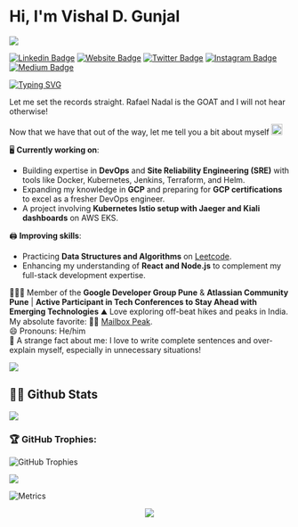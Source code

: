 # Hi, I'm Vishal D. Gunjal
![](https://komarev.com/ghpvc/?username=vishalgunjalswe)

[![Linkedin Badge](https://img.shields.io/badge/-LinkedIn-0e76a8?style=flat-square&logo=Linkedin&logoColor=white)](https://linkedin.com/in/vishal-gunjal-)
[![Website Badge](https://img.shields.io/badge/Website-3b5998?style=flat-square&logo=google-chrome&logoColor=white)](https://vishalgunjalswe.vercel.app/)
[![Twitter Badge](https://img.shields.io/badge/-Twitter-00acee?style=flat-square&logo=Twitter&logoColor=white)](https://twitter.com/Gunjalspeacks)
[![Instagram Badge](https://img.shields.io/badge/-Instagram-e4405f?style=flat-square&logo=Instagram&logoColor=white)](https://instagram.com/vishhalgunjalpatil/)
[![Medium Badge](https://img.shields.io/badge/Medium-12100E?style=flat-square&logo=Medium&logoColor=white)](https://medium.com/@vishalgunjalswe)

[![Typing SVG](https://readme-typing-svg.herokuapp.com?font=comfortaa&color=%23F77B93&size=25&height=40&lines=Nice+to+e-meet+you!;I'm+a+Software+Engineer;DevOps/SRE+Enthusiast;and+a+homemade+chef%3F)](https://git.io/typing-svg)

Let me set the records straight. Rafael Nadal is the GOAT and I will not hear otherwise! 

<!-- markdownlint-disable MD033 -->
<!-- <-- <a href="https://app.daily.dev/vishalgunjal0287"><img src="https://github.com/edorado93/edorado93/blob/main/devcard.svg" width="200" align="right" alt="Sachin Malhotra's Dev Card"/></a> -->
<!-- markdownlint-enable MD033 -->

Now that we have that out of the way, let me tell you a bit about myself <img src="https://emojis.slackmojis.com/emojis/images/1520808873/3643/cool-doge.gif?1520808873" width="20" />

🖥️ **Currently working on**:  
- Building expertise in **DevOps** and **Site Reliability Engineering (SRE)** with tools like Docker, Kubernetes, Jenkins, Terraform, and Helm.
- Expanding my knowledge in **GCP** and preparing for **GCP certifications** to excel as a fresher DevOps engineer.  
- A project involving **Kubernetes Istio setup with Jaeger and Kiali dashboards** on AWS EKS.

🖨️ **Improving skills**:  
- Practicing **Data Structures and Algorithms** on <a href="https://www.leetcode.com">Leetcode</a>.  
- Enhancing my understanding of **React and Node.js** to complement my full-stack development expertise.

👨🏻‍💻 Member of the **Google Developer Group Pune** & **Atlassian Community Pune** | **Active Participant in Tech Conferences to Stay Ahead with Emerging Technologies**
⛰️ Love exploring off-beat hikes and peaks in India. My absolute favorite: 🥁🥁 <a href="https://www.wta.org/go-hiking/hikes/mailbox-peak">Mailbox Peak</a>.  
😄 Pronouns: He/him  
🤯 A strange fact about me: I love to write complete sentences and over-explain myself, especially in unnecessary situations!  

<p align="left">
  <img src="https://quotes-github-readme.vercel.app/api?type=horizontal&theme=light)](https://github.com/piyushsuthar/github-readme-quotes" />
</p>

## 👨‍💻 Github Stats

<img align="center" src="https://github-readme-stats.vercel.app/api?username=vishalgunjalswe&show_icons=true&theme=dracula" />

### 🏆 GitHub Trophies:
![GitHub Trophies](https://github-profile-trophy.vercel.app/?username=vishalgunjalSWE&theme=radical&no-frame=false&no-bg=false&margin-w=4)

<img align="center" src="https://github-readme-stats.vercel.app/api/top-langs/?username=vishalgunjalswe&layout=compact" />

![Metrics](https://github.com/vishalgunjalSWE/vishalgunjalswe/blob/1133393f450b9dae110f86892b45f5ccf0482744/github-metrics.svg)

<p align="center">
  <img src="https://capsule-render.vercel.app/api?type=waving&color=gradient&height=110&section=footer&animation=twinkling"/>
</p>